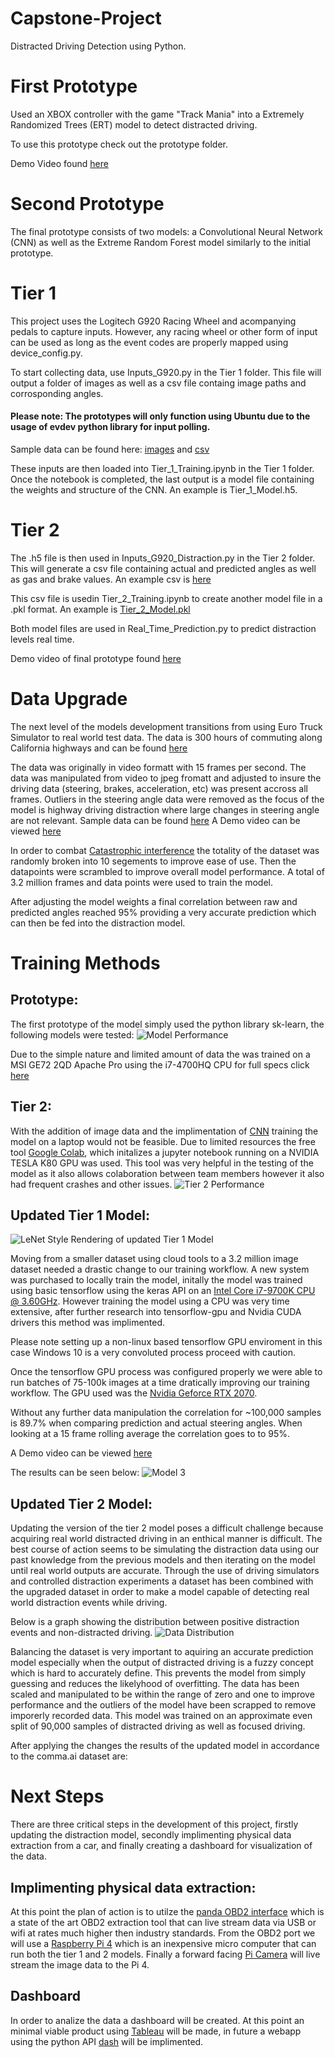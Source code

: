 # Capstone-Project
Distracted Driving Detection using Python.

# First Prototype
Used an XBOX controller with the game "Track Mania" into a Extremely Randomized Trees (ERT) model to detect distracted driving.

To use this prototype check out the prototype folder.

Demo Video found [here](https://drive.google.com/file/d/1J2EZdBJU70OkKv2cZhLlnJ9tYzt1Xt7s/view)

# Second Prototype
The final prototype consists of two models: a Convolutional Neural Network (CNN) as well as the Extreme Random Forest model similarly to the initial prototype.

# Tier 1
This project uses the Logitech G920 Racing Wheel and acompanying pedals to capture inputs. However, any racing wheel or other form of input can be used as long as the event codes are properly mapped using device_config.py.

To start collecting data, use Inputs_G920.py in the Tier 1 folder. This file will output a folder of images as well as a csv file containg image paths and corrosponding angles.

#### Please note: The prototypes will only function using Ubuntu due to the usage of evdev python library for input polling.

Sample data can be found here: [images](https://drive.google.com/file/d/1ZrqJtPqAVVuZAycNJN9hl2rEKFiiJ80-/view) and [csv](https://drive.google.com/file/d/1996maLE5TBk1y27EInuKVQmH3TUtaa3F/view?usp=sharing)

These inputs are then loaded into Tier_1_Training.ipynb in the Tier 1 folder. Once the notebook is completed, the last output is a model file containing the weights and structure of the CNN. An example is Tier_1_Model.h5.

# Tier 2

The .h5 file is then used in Inputs_G920_Distraction.py in the Tier 2 folder. This will generate a csv file containing actual and predicted angles as well as gas and brake values. An example csv is [here](https://drive.google.com/open?id=1r5CpDfeUh8HH-mqdJl6BhRxLJxrpq-4C)

This csv file is usedin Tier_2_Training.ipynb to create another model file in a .pkl format. An example is [Tier_2_Model.pkl](https://drive.google.com/file/d/13EaXiiwL8QkGVRmzWvlR6II9gzFNARvz/view?usp=sharing)

Both model files are used in Real_Time_Prediction.py to predict distraction levels real time.

Demo video of final prototype found [here](https://drive.google.com/open?id=1Q2nekokL9cWF7Bn4HbtTa8DLEzJBVpIU)

# Data Upgrade

The next level of the models development transitions from using Euro Truck Simulator to real world test data. The data is 300 hours of commuting along California highways and can be found [here](https://github.com/commaai/comma2k19) 

The data was originally in video formatt with 15 frames per second. The data was manipulated from video to jpeg fromatt and adjusted to insure the driving data (steering, brakes, acceleration, etc) was present accross all frames. Outliers in the steering angle data were removed as the focus of the model is highway driving distraction where large changes in steering angle are not relevant. 
Sample data can be found [here](https://github.com/Joerg-ffs/Capstone-Project/tree/master/Data%20Upgrade/sample%20data)
A Demo video can be viewed [here](https://www.youtube.com/watch?v=Yc29toeH98M&feature=youtu.be)

In order to combat [Catastrophic interference](https://en.wikipedia.org/wiki/Catastrophic_interference) the totality of the dataset was randomly broken into 10 segements to improve ease of use. Then the datapoints were scrambled to improve overall model performance. A total of 3.2 million frames and data points were used to train the model. 

After adjusting the model weights a final correlation between raw and predicted angles reached 95% providing a very accurate prediction which can then be fed into the distraction model.

# Training Methods

## Prototype:

The first prototype of the model simply used the python library sk-learn, the following models were tested:
![Model Performance](https://github.com/Joerg-ffs/Capstone-Project/blob/master/Prototype/model%20performance.PNG)

Due to the simple nature and limited amount of data the was trained on a MSI GE72 2QD Apache Pro using the i7-4700HQ CPU for full specs click [here](https://www.msi.com/Laptop/GE72-2QD-Apache-Pro)

## Tier 2:

With the addition of image data and the implimentation of [CNN](https://towardsdatascience.com/a-comprehensive-guide-to-convolutional-neural-networks-the-eli5-way-3bd2b1164a53) training the model on a laptop would not be feasible. Due to limited resources the free tool  [Google Colab](https://colab.research.google.com/notebooks/welcome.ipynb#recent=true), which initalizes a jupyter notebook running on a NVIDIA TESLA K80 GPU was used. This tool was very helpful in the testing of the model as it also allows colaboration between team members however it also had frequent crashes and other issues.
![Tier 2 Performance](https://github.com/Joerg-ffs/Capstone-Project/blob/master/Final%20Prototype/Tier%202/model%20performance%202.PNG)

## Updated Tier 1 Model:

![LeNet Style Rendering of updated Tier 1 Model](https://github.com/Joerg-ffs/Capstone-Project/blob/master/Final%20Prototype/Tier%201/NN%20diagram%20LeNet%20style1.PNG)

Moving from a smaller dataset using cloud tools to a 3.2 million image dataset needed a drastic change to our training workflow. A new system was purchased to locally train the model, initally the model was trained using basic tensorflow using the keras API on an [Intel Core i7-9700K CPU @ 3.60GHz](https://ark.intel.com/content/www/us/en/ark/products/186604/intel-core-i7-9700k-processor-12m-cache-up-to-4-90-ghz.html). However training the model using a CPU was very time extensive, after further research into tensorflow-gpu and Nvidia CUDA drivers this method was implimented. 

Please note setting up a non-linux based tensorflow GPU enviroment in this case Windows 10 is a very convoluted process proceed with caution.

Once the tensorflow GPU process was configured properly we were able to run batches of 75-100k images at a time dratically improving our training workflow. The GPU used was the [Nvidia Geforce RTX 2070](https://www.nvidia.com/en-us/geforce/graphics-cards/rtx-2070/). 

Without any further data manipulation the correlation for ~100,000 samples is 89.7% when comparing prediction and actual steering angles. When looking at a 15 frame rolling average the correlation goes to to 95%. 

A Demo video can be viewed [here](https://www.youtube.com/watch?v=Yc29toeH98M&feature=youtu.be)

The results can be seen below:
![Model 3](https://github.com/Joerg-ffs/Capstone-Project/blob/master/Data%20Upgrade/Model%203%20graph.png)

## Updated Tier 2 Model:

Updating the version of the tier 2 model poses a difficult challenge because acquiring real world distracted driving in an enthical manner is difficult. The best course of action seems to be simulating the distraction data using our past knowledge from the previous models and then iterating on the model until real world outputs are accurate. Through the use of driving simulators and controlled distraction experiments a dataset has been combined with the upgraded dataset in order to make a model capable of detecting real world distraction events while driving.

Below is a graph showing the distribution between positive distraction events and non-distracted driving.
![Data Distribution](https://github.com/Joerg-ffs/Capstone-Project/blob/master/Final%20Prototype/Tier%202/tier%202%20model%20distribution.PNG)

Balancing the dataset is very important to aquiring an accurate prediction model especially when the output of distracted driving is a fuzzy concept which is hard to accurately define. This prevents the model from simply guessing and reduces the likelyhood of overfitting. The data has been scaled and manipulated to be within the range of zero and one to improve performance and the outliers of the model have been scrapped to remove imporerly recorded data. This model was trained on an approximate even split of 90,000 samples of distracted driving as well as focused driving.

After applying the changes the results of the updated model in accordance to the comma.ai dataset are:

# Next Steps

There are three critical steps in the development of this project, firstly updating the distraction model, secondly implimenting  physical data extraction from a car, and finally creating a dashboard for visualization of the data.



## Implimenting physical data extraction:
At this point the plan of action is to utilze the [panda OBD2 interface](https://comma.ai/shop/products/panda-obd-ii-dongle) which is a state of the art OBD2 extraction tool that can live stream data via USB or wifi at rates much higher then industry standards. From the OBD2 port we will use a [Raspberry Pi 4](https://www.raspberrypi.org/products/raspberry-pi-4-model-b/) which is an inexpensive micro computer that can run both the tier 1 and 2 models. Finally a forward facing [Pi Camera](https://www.raspberrypi.org/products/camera-module-v2/) will live stream the image data to the Pi 4. 

## Dashboard

In order to analize the data a dashboard will be created. At this point an minimal viable product using [Tableau](https://www.tableau.com/) will be made, in future a webapp using the python API [dash](https://dash.plot.ly/) will be implimented.


